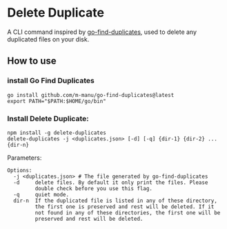 # Delete Duplicate
A CLI command inspired by [go-find-duplicates](https://github.com/m-manu/go-find-duplicates), used to delete any duplicated files on your disk.

## How to use

### install Go Find Duplicates
```
go install github.com/m-manu/go-find-duplicates@latest
export PATH="$PATH:$HOME/go/bin"
```

### Install Delete Duplicate:
```
npm install -g delete-duplicates
delete-duplicates -j <duplicates.json> [-d] [-q] {dir-1} {dir-2} ... {dir-n}
```

Parameters:
```
Options:
  -j <duplicates.json> # The file generated by go-find-duplicates
  -d     delete files. By default it only print the files. Please
         double check before you use this flag.
  -q     quiet mode.
  dir-n  If the duplicated file is listed in any of these directory,
         the first one is preserved and rest will be deleted. If it
         not found in any of these directories, the first one will be
         preserved and rest will be deleted.
```
